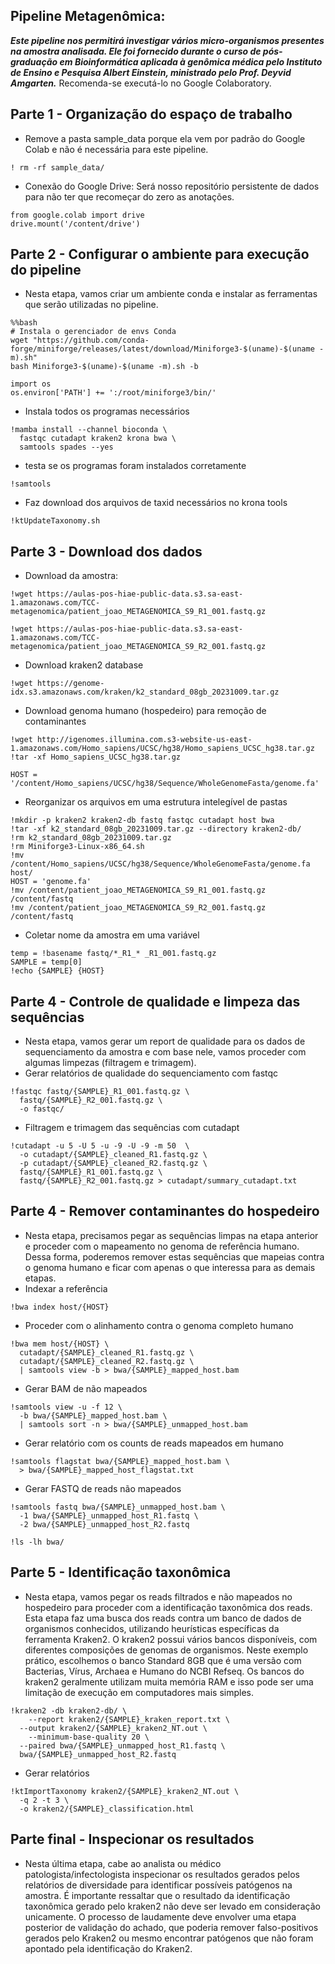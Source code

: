 ## Pipeline Metagenômica:
***Este pipeline nos permitirá investigar vários micro-organismos presentes na amostra analisada. Ele foi fornecido durante o curso de pós-graduação em Bioinformática aplicada à genômica médica pelo Instituto de Ensino e Pesquisa Albert Einstein, ministrado pelo Prof. Deyvid Amgarten.*** Recomenda-se executá-lo no Google Colaboratory.

## **Parte 1** - Organização do espaço de trabalho
- Remove a pasta sample_data porque ela vem por padrão do Google Colab e não é necessária para este pipeline.

```
! rm -rf sample_data/
```
- Conexão do Google Drive: Será nosso repositório persistente de dados para não ter que recomeçar do zero as anotações.

```
from google.colab import drive
drive.mount('/content/drive')
```
## **Parte 2** - Configurar o ambiente para execução do pipeline
- Nesta etapa, vamos criar um ambiente conda e instalar as ferramentas que serão utilizadas no pipeline.
```
%%bash
# Instala o gerenciador de envs Conda
wget "https://github.com/conda-forge/miniforge/releases/latest/download/Miniforge3-$(uname)-$(uname -m).sh"
bash Miniforge3-$(uname)-$(uname -m).sh -b
```

```
import os
os.environ['PATH'] += ':/root/miniforge3/bin/'
```
- Instala todos os programas necessários
```
!mamba install --channel bioconda \
  fastqc cutadapt kraken2 krona bwa \
  samtools spades --yes
```
- testa se os programas foram instalados corretamente
```
!samtools
```
- Faz download dos arquivos de taxid necessários no krona tools
```
!ktUpdateTaxonomy.sh
```
## **Parte 3** - Download dos dados
- Download da amostra:
```
!wget https://aulas-pos-hiae-public-data.s3.sa-east-1.amazonaws.com/TCC-metagenomica/patient_joao_METAGENOMICA_S9_R1_001.fastq.gz
```
```
!wget https://aulas-pos-hiae-public-data.s3.sa-east-1.amazonaws.com/TCC-metagenomica/patient_joao_METAGENOMICA_S9_R2_001.fastq.gz
```
- Download kraken2 database
```
!wget https://genome-idx.s3.amazonaws.com/kraken/k2_standard_08gb_20231009.tar.gz
```
- Download genoma humano (hospedeiro) para remoção de contaminantes
```
!wget http://igenomes.illumina.com.s3-website-us-east-1.amazonaws.com/Homo_sapiens/UCSC/hg38/Homo_sapiens_UCSC_hg38.tar.gz
!tar -xf Homo_sapiens_UCSC_hg38.tar.gz
```
```
HOST = '/content/Homo_sapiens/UCSC/hg38/Sequence/WholeGenomeFasta/genome.fa'
```
- Reorganizar os arquivos em uma estrutura intelegível de pastas
```
!mkdir -p kraken2 kraken2-db fastq fastqc cutadapt host bwa
!tar -xf k2_standard_08gb_20231009.tar.gz --directory kraken2-db/
!rm k2_standard_08gb_20231009.tar.gz
!rm Miniforge3-Linux-x86_64.sh
!mv /content/Homo_sapiens/UCSC/hg38/Sequence/WholeGenomeFasta/genome.fa host/
HOST = 'genome.fa'
!mv /content/patient_joao_METAGENOMICA_S9_R1_001.fastq.gz /content/fastq
!mv /content/patient_joao_METAGENOMICA_S9_R2_001.fastq.gz /content/fastq
```
- Coletar nome da amostra em uma variável
```
temp = !basename fastq/*_R1_* _R1_001.fastq.gz
SAMPLE = temp[0]
!echo {SAMPLE} {HOST}
```
## **Parte 4** - Controle de qualidade e limpeza das sequências
- Nesta etapa, vamos gerar um report de qualidade para os dados de sequenciamento da amostra e com base nele, vamos proceder com algumas limpezas (filtragem e trimagem).
- Gerar relatórios de qualidade do sequenciamento com fastqc
```
!fastqc fastq/{SAMPLE}_R1_001.fastq.gz \
  fastq/{SAMPLE}_R2_001.fastq.gz \
  -o fastqc/
```
- Filtragem e trimagem das sequências com cutadapt
```
!cutadapt -u 5 -U 5 -u -9 -U -9 -m 50  \
  -o cutadapt/{SAMPLE}_cleaned_R1.fastq.gz \
  -p cutadapt/{SAMPLE}_cleaned_R2.fastq.gz \
  fastq/{SAMPLE}_R1_001.fastq.gz \
  fastq/{SAMPLE}_R2_001.fastq.gz > cutadapt/summary_cutadapt.txt
```
## **Parte 4** - Remover contaminantes do hospedeiro
- Nesta etapa, precisamos pegar as sequências limpas na etapa anterior e proceder com o mapeamento no genoma de referência humano. Dessa forma, poderemos remover estas sequências que mapeias contra o genoma humano e ficar com apenas o que interessa para as demais etapas. 
- Indexar a referência
```
!bwa index host/{HOST}
```
- Proceder com o alinhamento contra o genoma completo humano
```
!bwa mem host/{HOST} \
  cutadapt/{SAMPLE}_cleaned_R1.fastq.gz \
  cutadapt/{SAMPLE}_cleaned_R2.fastq.gz \
  | samtools view -b > bwa/{SAMPLE}_mapped_host.bam
```
- Gerar BAM de não mapeados
```
!samtools view -u -f 12 \
  -b bwa/{SAMPLE}_mapped_host.bam \
  | samtools sort -n > bwa/{SAMPLE}_unmapped_host.bam
```
- Gerar relatório com os counts de reads mapeados em humano
```
!samtools flagstat bwa/{SAMPLE}_mapped_host.bam \
  > bwa/{SAMPLE}_mapped_host_flagstat.txt
```
- Gerar FASTQ de reads não mapeados
```
!samtools fastq bwa/{SAMPLE}_unmapped_host.bam \
  -1 bwa/{SAMPLE}_unmapped_host_R1.fastq \
  -2 bwa/{SAMPLE}_unmapped_host_R2.fastq
```
```
!ls -lh bwa/
```
## **Parte 5** - Identificação taxonômica
- Nesta etapa, vamos pegar os reads filtrados e não mapeados no hospedeiro para proceder com a identificação taxonômica dos reads. Esta etapa faz uma busca dos reads contra um banco de dados de organismos conhecidos, utilizando heurísticas específicas da ferramenta Kraken2.
O kraken2 possui vários bancos disponíveis, com diferentes composições de genomas de organismos. Neste exemplo prático, escolhemos o banco Standard 8GB que é uma versão com Bacterias, Vírus, Archaea e Humano do NCBI Refseq. Os bancos do kraken2 geralmente utilizam muita memória RAM e isso pode ser uma limitação de execução em computadores mais simples.
```
!kraken2 -db kraken2-db/ \
	--report kraken2/{SAMPLE}_kraken_report.txt \
  --output kraken2/{SAMPLE}_kraken2_NT.out \
	--minimum-base-quality 20 \
  --paired bwa/{SAMPLE}_unmapped_host_R1.fastq \
  bwa/{SAMPLE}_unmapped_host_R2.fastq

```
- Gerar relatórios
```
!ktImportTaxonomy kraken2/{SAMPLE}_kraken2_NT.out \
  -q 2 -t 3 \
  -o kraken2/{SAMPLE}_classification.html
```
## **Parte final** - Inspecionar os resultados
- Nesta última etapa, cabe ao analista ou médico patologista/infectologista inspecionar os resultados gerados pelos relatórios de diversidade para identificar possíveis patógenos na amostra.
É importante ressaltar que o resultado da identificação taxonômica gerado pelo kraken2 não deve ser levado em consideração unicamente. O processo de laudamente deve envolver uma etapa posterior de validação do achado, que poderia remover falso-positivos gerados pelo Kraken2 ou mesmo encontrar patógenos que não foram apontado pela identificação do Kraken2.
